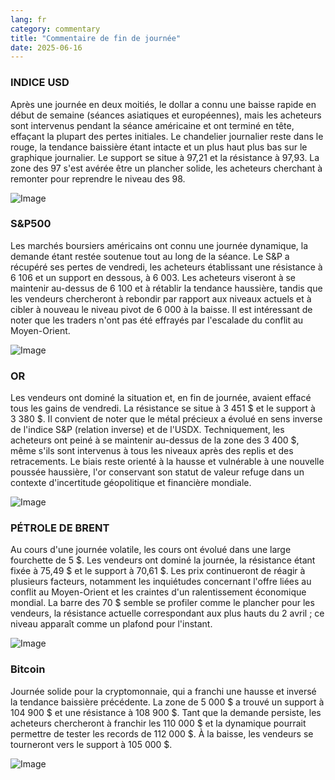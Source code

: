 ```yaml
---
lang: fr
category: commentary
title: "Commentaire de fin de journée"
date: 2025-06-16
---
```


### INDICE USD

Après une journée en deux moitiés, le dollar a connu une baisse rapide en début de semaine (séances asiatiques et européennes), mais les acheteurs sont intervenus pendant la séance américaine et ont terminé en tête, effaçant la plupart des pertes initiales. Le chandelier journalier reste dans le rouge, la tendance baissière étant intacte et un plus haut plus bas sur le graphique journalier. Le support se situe à 97,21 et la résistance à 97,93. La zone des 97 s'est avérée être un plancher solide, les acheteurs cherchant à remonter pour reprendre le niveau des 98.

![Image](https://markleighedu.github.io/img/Jun-2025/16-Jun-2025/usdindex.jpg)

### S&P500

Les marchés boursiers américains ont connu une journée dynamique, la demande étant restée soutenue tout au long de la séance. Le S&P a récupéré ses pertes de vendredi, les acheteurs établissant une résistance à 6 106 et un support en dessous, à 6 003. Les acheteurs viseront à se maintenir au-dessus de 6 100 et à rétablir la tendance haussière, tandis que les vendeurs chercheront à rebondir par rapport aux niveaux actuels et à cibler à nouveau le niveau pivot de 6 000 à la baisse. Il est intéressant de noter que les traders n'ont pas été effrayés par l'escalade du conflit au Moyen-Orient.

![Image](https://markleighedu.github.io/img/Jun-2025/16-Jun-2025/sp500.jpg)

### OR

Les vendeurs ont dominé la situation et, en fin de journée, avaient effacé tous les gains de vendredi. La résistance se situe à 3 451 $ et le support à 3 380 $. Il convient de noter que le métal précieux a évolué en sens inverse de l'indice S&P (relation inverse) et de l'USDX. Techniquement, les acheteurs ont peiné à se maintenir au-dessus de la zone des 3 400 $, même s'ils sont intervenus à tous les niveaux après des replis et des retracements. Le biais reste orienté à la hausse et vulnérable à une nouvelle poussée haussière, l'or conservant son statut de valeur refuge dans un contexte d'incertitude géopolitique et financière mondiale.

![Image](https://markleighedu.github.io/img/Jun-2025/16-Jun-2025/gold.jpg)

### PÉTROLE DE BRENT

Au cours d'une journée volatile, les cours ont évolué dans une large fourchette de 5 $. Les vendeurs ont dominé la journée, la résistance étant fixée à 75,49 $ et le support à 70,61 $. Les prix continueront de réagir à plusieurs facteurs, notamment les inquiétudes concernant l'offre liées au conflit au Moyen-Orient et les craintes d'un ralentissement économique mondial. La barre des 70 $ semble se profiler comme le plancher pour les vendeurs, la résistance actuelle correspondant aux plus hauts du 2 avril ; ce niveau apparaît comme un plafond pour l'instant.

![Image](https://markleighedu.github.io/img/Jun-2025/16-Jun-2025/brentoil.jpg)

### Bitcoin

Journée solide pour la cryptomonnaie, qui a franchi une hausse et inversé la tendance baissière précédente. La zone de 5 000 $ a trouvé un support à 104 900 $ et une résistance à 108 900 $. Tant que la demande persiste, les acheteurs chercheront à franchir les 110 000 $ et la dynamique pourrait permettre de tester les records de 112 000 $. À la baisse, les vendeurs se tourneront vers le support à 105 000 $.

![Image](https://markleighedu.github.io/img/Jun-2025/16-Jun-2025/bitcoin.jpg)

